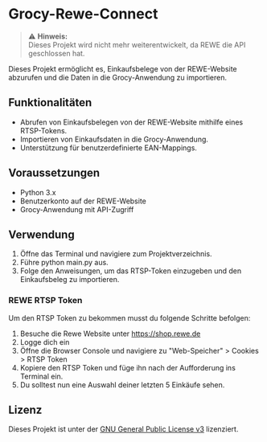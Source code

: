 # Grocy-Rewe-Connect
> ⚠️ **Hinweis:**  
> Dieses Projekt wird nicht mehr weiterentwickelt, da REWE die API geschlossen hat.

Dieses Projekt ermöglicht es, Einkaufsbelege von der REWE-Website abzurufen und die Daten in die Grocy-Anwendung zu importieren.

## Funktionalitäten

- Abrufen von Einkaufsbelegen von der REWE-Website mithilfe eines RTSP-Tokens.
- Importieren von Einkaufsdaten in die Grocy-Anwendung.
- Unterstützung für benutzerdefinierte EAN-Mappings.

## Voraussetzungen

- Python 3.x
- Benutzerkonto auf der REWE-Website
- Grocy-Anwendung mit API-Zugriff

## Verwendung
1. Öffne das Terminal und navigiere zum Projektverzeichnis.
2. Führe python main.py aus.
3. Folge den Anweisungen, um das RTSP-Token einzugeben und den Einkaufsbeleg zu importieren.

### REWE RTSP Token

Um den RTSP Token zu bekommen musst du folgende Schritte befolgen:
1. Besuche die Rewe Website unter https://shop.rewe.de
2. Logge dich ein
3. Öffne die Browser Console und navigiere zu "Web-Speicher" > Cookies > RTSP Token
4. Kopiere den RTSP Token und füge ihn nach der Aufforderung ins Terminal ein.
5. Du solltest nun eine Auswahl deiner letzten 5 Einkäufe sehen.

## Lizenz

Dieses Projekt ist unter der [GNU General Public License v3](LICENSE) lizenziert.
